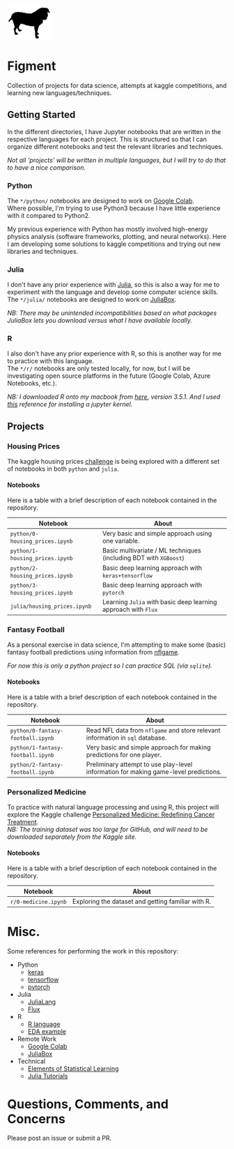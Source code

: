 <img src="data/figment.png" width="100">

# Figment

Collection of projects for data science, attempts at kaggle competitions, and learning new languages/techniques.

## Getting Started

In the different directories, 
I have Jupyter notebooks that are written in the respective languages for each project.
This is structured so that I can organize different notebooks and test
the relevant libraries and techniques.

_Not all 'projects' will be written in multiple languages, 
but I will try to do that to have a nice comparison._

### Python

The `*/python/` notebooks are designed to work on [Google Colab](https://colab.research.google.com/).  
Where possible, I'm trying to use Python3 because I have little experience with it compared to Python2.

My previous experience with Python has mostly involved high-energy physics analysis 
(software frameworks, plotting, and neural networks).
Here I am developing some solutions to kaggle competitions and trying out new libraries and techniques.

### Julia

I don't have any prior experience with [Julia](https://julialang.org/), 
so this is also a way for me to experiment with the language and develop some computer science skills.
The `*/julia/` notebooks are designed to work on [JuliaBox](https://juliabox.com/).

_NB: There may be unintended incompatibilities based on what packages JuliaBox
lets you download versus what I have available locally._

### R

I also don't have any prior experience with R,
so this is another way for me to practice with this language.  
The `*/r/` notebooks are only tested locally, for now, 
but I will be investigating open source platforms in the future 
(Google Colab, Azure Notebooks, etc.).

_NB: I downloaded R onto my macbook from [here](https://cran.r-project.org/bin/macosx/), version 3.5.1.
And I used [this](https://irkernel.github.io/installation/) reference for installing a jupyter kernel._


## Projects

### Housing Prices

The kaggle housing prices [challenge](https://www.kaggle.com/c/house-prices-advanced-regression-techniques)
is being explored with a different set of notebooks in both `python` and `julia`.

#### Notebooks

Here is a table with a brief description of each notebook contained in the repository.

Notebook | About
-------- | -----
`python/0-housing_prices.ipynb` | Very basic and simple approach using one variable.
`python/1-housing_prices.ipynb` | Basic multivariate / ML techniques (including BDT with `XGBoost`)
`python/2-housing_prices.ipynb` | Basic deep learning approach with `keras+tensorflow`
`python/3-housing_prices.ipynb` | Basic deep learning approach with `pytorch`
`julia/housing_prices.ipynb`    | Learning `Julia` with basic deep learning approach with `Flux`



### Fantasy Football

As a personal exercise in data science, I'm attempting to make some (basic) fantasy football
predictions using information from [nflgame](https://github.com/derek-adair/nflgame).

_For now this is only a python project so I can practice SQL (via `sqlite`)._

#### Notebooks

Here is a table with a brief description of each notebook contained in the repository.

Notebook | About
-------- | -----
`python/0-fantasy-football.ipynb` | Read NFL data from `nflgame` and store relevant information in `sql` database.
`python/1-fantasy-football.ipynb` | Very basic and simple approach for making predictions for one player.
`python/2-fantasy-football.ipynb` | Preliminary attempt to use play-level information for making game-level predictions.



### Personalized Medicine

To practice with natural language processing and using R, this project will explore the Kaggle challenge
[Personalized Medicine: Redefining Cancer Treatment](https://www.kaggle.com/c/msk-redefining-cancer-treatment).  
_NB: The training dataset was too large for GitHub, and will need to be downloaded separately from the Kaggle site._


#### Notebooks

Here is a table with a brief description of each notebook contained in the repository.

Notebook | About
-------- | -----
`r/0-medicine.ipynb` | Exploring the dataset and getting familiar with R.




# Misc.

Some references for performing the work in this repository:

- Python
    - [keras](https://keras.io/)
    - [tensorflow](https://www.tensorflow.org/)
    - [pytorch](https://pytorch.org/)
- Julia
    - [JuliaLang](https://julialang.org/)
    - [Flux](http://fluxml.ai/)
- R
    - [R language](https://cran.r-project.org/)
    - [EDA example](https://www.kaggle.com/headsortails/personalised-medicine-eda-with-tidy-r)
- Remote Work
    - [Google Colab](https://colab.research.google.com/)
    - [JuliaBox](https://juliabox.com/)
- Technical
    - [Elements of Statistical Learning](https://web.stanford.edu/~hastie/ElemStatLearn/)
    - [Julia Tutorials](https://github.com/JuliaComputing/JuliaBoxTutorials)

# Questions, Comments, and Concerns

Please post an issue or submit a PR.
